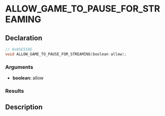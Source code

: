 # ALLOW_GAME_TO_PAUSE_FOR_STREAMING

## Declaration
```cpp
// 0x85E559E
void ALLOW_GAME_TO_PAUSE_FOR_STREAMING(boolean allow);
```

### Arguments
- **boolean:** allow

### Results

## Description
